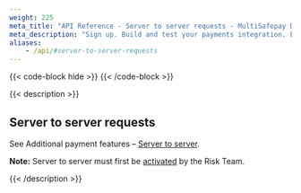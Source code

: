```yaml
---
weight: 225
meta_title: "API Reference - Server to server requests - MultiSafepay Docs"
meta_description: "Sign up. Build and test your payments integration. Explore our products and services. Use our API Reference, SDKs, and wrappers. Get support."
aliases:
    - /api/#server-to-server-requests
---
```


{{< code-block hide >}}
{{< /code-block >}}

{{< description >}}

## Server to server requests

See Additional payment features – [Server to server](/payments/features/server-to-server).

**Note:** Server to server must first be [activated](/payments/features/server-to-server/activation/) by the Risk Team. 

{{< /description >}}